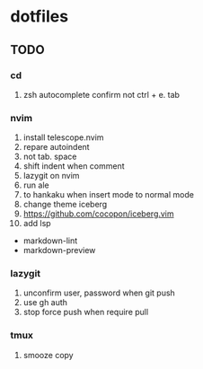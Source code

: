 # dotfiles
## TODO
### cd
1. zsh autocomplete confirm not ctrl + e. tab

### nvim
1. install telescope.nvim 
1. repare autoindent
  1. not tab. space
  1. shift indent when comment
1. lazygit on nvim
1. run ale
1. to hankaku when insert mode to normal mode 
1. change theme iceberg
  1. https://github.com/cocopon/iceberg.vim
1. add lsp
  - markdown-lint
  - markdown-preview

### lazygit
1. unconfirm user, password when git push 
  1. use gh auth
1. stop force push when require pull 

### tmux
1. smooze copy
